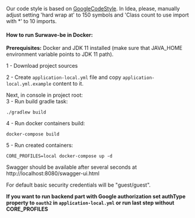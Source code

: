 Our code style is based on [GoogleCodeStyle](https://raw.githubusercontent.com/google/styleguide/gh-pages/intellij-java-google-style.xml).
In Idea, please, manually adjust setting 'hard wrap at' to 150 symbols and 'Class count to use import with *' to 10 imports.

#### How to run Surwave-be in Docker:

**Prerequisites:** Docker and JDK 11 installed (make sure that JAVA_HOME environment variable points to JDK 11 path).

1 - Download project sources

2 - Create `application-local.yml` file and copy `application-local.yml.example` content to it.

Next, in console in project root:<br/>
3 - Run build gradle task:
```
./gradlew build
```
4 - Run docker containers build: 
```
docker-compose build
```

5 - Run created containers:
```
CORE_PROFILES=local docker-compose up -d
```

Swagger should be available after several seconds at http://localhost:8080/swagger-ui.html

For default basic security credentials will be "guest/guest".

**If you want to run backend part with Google authorization set authType property to `oauth2` in `application-local.yml` or run last step without CORE_PROFILES**
